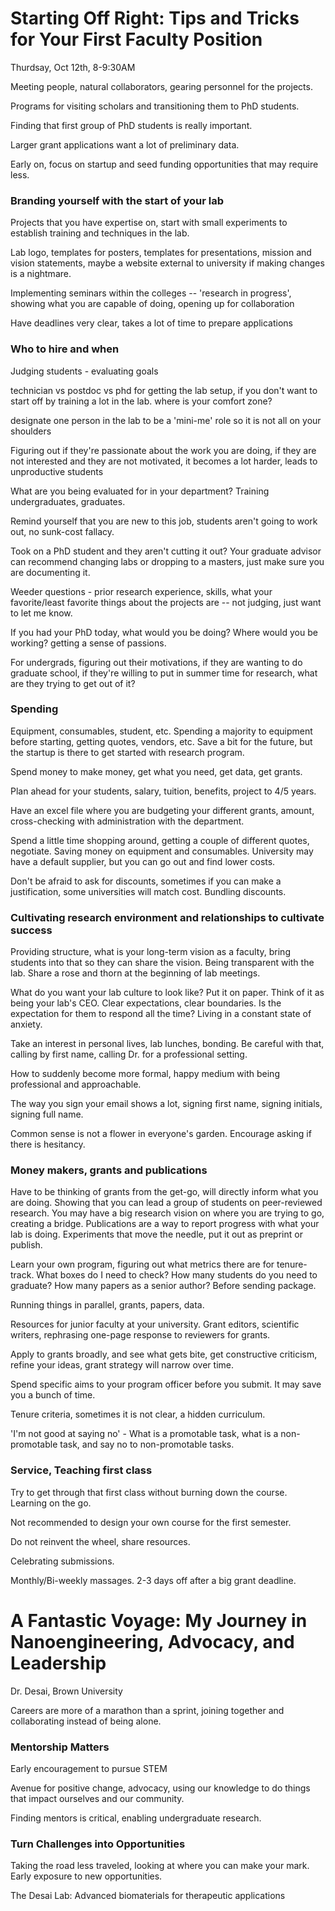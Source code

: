 
# Starting Off Right: Tips and Tricks for Your First Faculty Position
Thurdsay, Oct 12th, 8-9:30AM

Meeting people, natural collaborators, gearing personnel for the projects.

Programs for visiting scholars and transitioning them to PhD students. 

Finding that first group of PhD students is really important.

Larger grant applications want a lot of preliminary data. 

Early on, focus on startup and seed funding opportunities that may require less. 

### Branding yourself with  the start of your lab

Projects that you have expertise on, start with small experiments to establish training and techniques in the lab.

Lab logo, templates for posters, templates for presentations, mission and vision statements, maybe a website external to university if making changes is a nightmare.

Implementing seminars within the colleges -- 'research in progress', showing what you are capable of doing, opening up for collaboration

Have deadlines very clear, takes a lot of time to prepare applications

### Who to hire and when

Judging students - evaluating goals

technician vs postdoc vs phd for getting the lab setup, if you don't want to start off by training a lot in the lab. where is your comfort zone?

designate one person in the lab to be a 'mini-me' role so it is not all on your shoulders

Figuring out if they're passionate about the work you are doing, if they are not interested and they are not motivated, it becomes a lot harder, leads to unproductive students

What are you being evaluated for in your department? Training undergraduates, graduates.

Remind yourself that you are new to this job, students aren't going to work out, no sunk-cost fallacy.

Took on a PhD student and they aren't cutting it out? Your graduate advisor can recommend changing labs or dropping to a masters, just make sure you are documenting it. 

Weeder questions - prior research experience, skills, what your favorite/least favorite things about the projects are -- not judging, just want to let me know.

If you had your PhD today, what would you be doing? Where would you be working? getting a sense of passions.

For undergrads, figuring out their motivations, if they are wanting to do graduate school, if they're willing to put in summer time for research, what are they trying to get out of it?

### Spending

Equipment, consumables, student, etc. Spending a majority to equipment before starting, getting quotes, vendors, etc. Save a bit for the future, but the startup is there to get started with research program.

Spend money to make money, get what you need, get data, get grants.

Plan ahead for your students, salary, tuition, benefits, project to 4/5 years.

Have an excel file where you are budgeting your different grants, amount, cross-checking with administration with the department.

Spend a little time shopping around, getting a couple of different quotes, negotiate. Saving money on equipment and consumables. University may have a default supplier, but you can go out and find lower costs.

Don't be afraid to ask for discounts, sometimes if you can make a justification, some universities will match cost. Bundling discounts. 

### Cultivating research environment and relationships to cultivate success

Providing structure, what is your long-term vision as a faculty, bring students into that so they can share the vision. Being transparent with the lab. Share a rose and thorn at the beginning of lab meetings. 

What do you want your lab culture to look like? Put it on paper. Think of it as being your lab's CEO. Clear expectations, clear boundaries. Is the expectation for them to respond all the time? Living in a constant state of anxiety.

Take an interest in personal lives, lab lunches, bonding. Be careful with that, calling by first name, calling Dr. for a professional setting. 

How to suddenly become more formal, happy medium with being professional and approachable. 

The way you sign your email shows a lot, signing first name, signing initials, signing full name. 

Common sense is not a flower in everyone's garden. Encourage asking if there is hesitancy. 

### Money makers, grants and publications

Have to be thinking of grants from the get-go, will directly inform what you are doing. Showing that you can lead a group of students on peer-reviewed research. You may have a big research vision on where you are trying to go, creating a bridge. Publications are a way to report progress with what your lab is doing. Experiments that move the needle, put it out as preprint or publish. 

Learn your own program, figuring out what metrics there are for tenure-track. What boxes do I need to check?  How many students do you need to graduate? How many papers as a senior author? Before sending package. 

Running things in parallel, grants, papers, data. 

Resources for junior faculty at your university. Grant editors, scientific writers, rephrasing one-page response to reviewers for grants.

Apply to grants broadly, and see what gets bite, get constructive criticism, refine your ideas, grant strategy will narrow over time.

Spend specific aims to your program officer before you submit. It may save you a bunch of time.

Tenure criteria, sometimes it is not clear, a hidden curriculum.

'I'm not good at saying no' - What is a promotable task, what is a non-promotable task, and say no to non-promotable tasks.

### Service, Teaching first class

Try to get through that first class without burning down the course. Learning on the go.

Not recommended to design your own course for the first semester.

Do not reinvent the wheel, share resources.

Celebrating submissions.

Monthly/Bi-weekly massages. 2-3 days off after a big grant deadline.


# A Fantastic Voyage: My Journey in Nanoengineering, Advocacy, and Leadership
Dr. Desai, Brown University

Careers are more of a marathon than a sprint, joining together and collaborating instead of being alone.

### Mentorship Matters
Early encouragement to pursue STEM

Avenue for positive change, advocacy, using our knowledge to do things that impact ourselves and our community.

Finding mentors is critical, enabling undergraduate research.

### Turn Challenges into Opportunities
Taking the road less traveled, looking at where you can make your mark. Early exposure to new opportunities.

The Desai Lab: Advanced biomaterials for therapeutic applications

